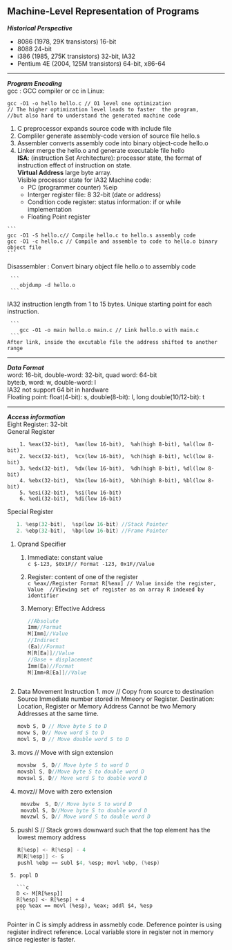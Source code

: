 ## Machine-Level Representation of Programs

**_Historical Perspective_**
   * 8086 (1978, 29K transistors) 16-bit  
   * 8088 24-bit  
   * i386 (1985, 275K transistors) 32-bit, IA32  
   * Pentium 4E (2004, 125M transistors) 64-bit, x86-64 
___
***Program Encoding***      
  gcc : GCC compiler or cc in Linux:
  
```
gcc -O1 -o hello hello.c // O1 level one optimization 
// The higher optimization level leads to faster  the program, 
//but also hard to understand the generated machine code
```
   1. C preprocessor expands source code with include file
   2. Compliler generate assembly-code version of source file hello.s
   3. Assembler converts assembly code into binary object-code hello.o
   4. Linker merge the hello.o and generate executable file hello  
  **ISA**: (instruction Set Architecture): processor state, the format of instruction effect of   instruction on state.  
   **Virtual Address** large byte array.  
   Visible processor state for IA32 Machine code:
       * PC (programmer  counter) %eip 
       * Interger register file: 8 32-bit (date or address)
       * Condition code register: status information: if or while implementation
       * Floating Point register
       
	```
	gcc -O1 -S hello.c// Compile hello.c to hello.s assembly code  
	gcc -O1 -c hello.c // Compile and assemble to code to hello.o binary object file
	```
   Disassembler : Convert binary object file hello.o to assembly code  
	
	 ```
	    objdump -d hello.o
	 ```
   IA32 instruction length from 1 to 15 bytes. 
   Unique starting point for each instruction.  
	 
	 ```
	    gcc -O1 -o main hello.o main.c // Link hello.o with main.c
	 ```  
    After link, inside the excutable file the address shifted to another range 
	 
___

***Data Format***  
word: 16-bit, double-word: 32-bit, quad word: 64-bit  
byte:b,  word: w, double-word: l  
IA32 not support 64 bit in hardware  
Floating point: float(4-bit): s, double(8-bit): l, long double(10/12-bit): t  
___

***Access information***  
Eight Register:  32-bit  
General Register  

```
    1. %eax(32-bit),  %ax(low 16-bit),  %ah(high 8-bit), %al(low 8-bit) 
    2. %ecx(32-bit),  %cx(low 16-bit),  %ch(high 8-bit), %cl(low 8-bit)
    3. %edx(32-bit),  %dx(low 16-bit),  %dh(high 8-bit), %dl(low 8-bit)
    4. %ebx(32-bit),  %bx(low 16-bit),  %bh(high 8-bit), %bl(low 8-bit)
    5. %esi(32-bit),  %si(low 16-bit)
    6. %edi(32-bit),  %di(low 16-bit)  
```

Special Register  

 ```c
    1. %esp(32-bit),  %sp(low 16-bit) //Stack Pointer
    2. %ebp(32-bit),  %bp(low 16-bit) //Frame Pointer
```

  1. Oprand Specifier  
     1. Immediate: constant value  
	```c
	   $-123, $0x1F// Format
	   -123, 0x1F//Value
	```
     2. Register: content of one of the register  
	```c
	%eax//Register Format
	R[%eax] // Value inside the register, Value 
	//Viewing set of register as an array R indexed by identifier
	```
     3. Memory: Effective Address  
     
        ```c
	    //Absolute
	    Imm//Format 
	    M[Imm]//Value
	    //Indirect
	    (Ea)//Format
	    M[R[Ea]]//Value
	    //Base + displacement
	    Imm(Ea)//Format
	    M[Imm+R[Ea]]//Value
	  ```
  2.  Data Movement Instruction
     1. mov  // Copy from source to destination
	 Source Immediate number stored in Mmeory or Register. Destination: Location, Register or Memory Address
	 Cannot be two Memory Addresses at the same time. 
	 
	   ```c
	   movb S, D // Move byte S to D
	   movw S, D// Move word S to D
	   movl S, D // Move double word S to D
	   ```
	   
   2. movs // Move with sign extension
   
	   ```c
	   movsbw  S, D// Move byte S to word D
	   movsbl S, D//Move byte S to double word D
	   movswl S, D// Move word S to double word D
	   ```
   3. movz// Move with zero extension  
     
	  ```c
	   movzbw  S, D// Move byte S to word D
	   movzbl S, D//Move byte S to double word D
	   movzwl S, D// Move word S to double word D
	   ```
   4. pushl S // Stack grows downward such that the top element has the lowest memory  address 
   
	   ```c
	   R[%esp] <- R[%esp] - 4
	   M[R[%esp]] <- S
	   pushl %ebp == subl $4, %esp; movl %ebp, (%esp)
	   ```
     5. popl D  
     
	   ```c
	   D <- M[R[%esp]]
	   R[%esp] <- R[%esp] + 4
	   pop %eax == movl (%esp), %eax; addl $4, %esp
	   ```  
   Pointer in C is simply address in assmebly code. Deference pointer is using register indirect reference. 
   Local variable store in register not in memory since regiester is faster.
  




